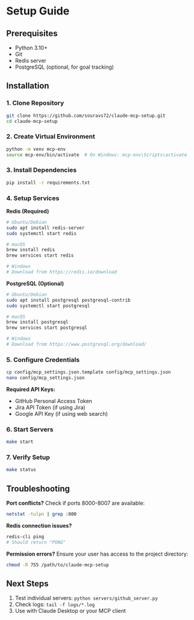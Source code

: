 # Setup Guide

## Prerequisites

- Python 3.10+
- Git
- Redis server
- PostgreSQL (optional, for goal tracking)

## Installation

### 1. Clone Repository

```bash
git clone https://github.com/souravs72/claude-mcp-setup.git
cd claude-mcp-setup
```

### 2. Create Virtual Environment

```bash
python -m venv mcp-env
source mcp-env/bin/activate  # On Windows: mcp-env\Scripts\activate
```

### 3. Install Dependencies

```bash
pip install -r requirements.txt
```

### 4. Setup Services

**Redis (Required)**

```bash
# Ubuntu/Debian
sudo apt install redis-server
sudo systemctl start redis

# macOS
brew install redis
brew services start redis

# Windows
# Download from https://redis.io/download
```

**PostgreSQL (Optional)**

```bash
# Ubuntu/Debian
sudo apt install postgresql postgresql-contrib
sudo systemctl start postgresql

# macOS
brew install postgresql
brew services start postgresql

# Windows
# Download from https://www.postgresql.org/download/
```

### 5. Configure Credentials

```bash
cp config/mcp_settings.json.template config/mcp_settings.json
nano config/mcp_settings.json
```

**Required API Keys:**

- GitHub Personal Access Token
- Jira API Token (if using Jira)
- Google API Key (if using web search)

### 6. Start Servers

```bash
make start
```

### 7. Verify Setup

```bash
make status
```

## Troubleshooting

**Port conflicts?** Check if ports 8000-8007 are available:

```bash
netstat -tulpn | grep :800
```

**Redis connection issues?**

```bash
redis-cli ping
# Should return "PONG"
```

**Permission errors?** Ensure your user has access to the project directory:

```bash
chmod -R 755 /path/to/claude-mcp-setup
```

## Next Steps

1. Test individual servers: `python servers/github_server.py`
2. Check logs: `tail -f logs/*.log`
3. Use with Claude Desktop or your MCP client
